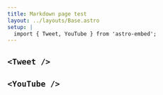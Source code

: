 ```yaml
---
title: Markdown page test
layout: ../layouts/Base.astro
setup: |
  import { Tweet, YouTube } from 'astro-embed';
---
```


## `<Tweet />`

<Tweet id="1511750228428435457" />

## `<YouTube />`

<YouTube id="Hoe-woAhq_k" />
